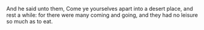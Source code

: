 And he said unto them, Come ye yourselves apart into a desert place, and rest a while: for there were many coming and going, and they had no leisure so much as to eat.
